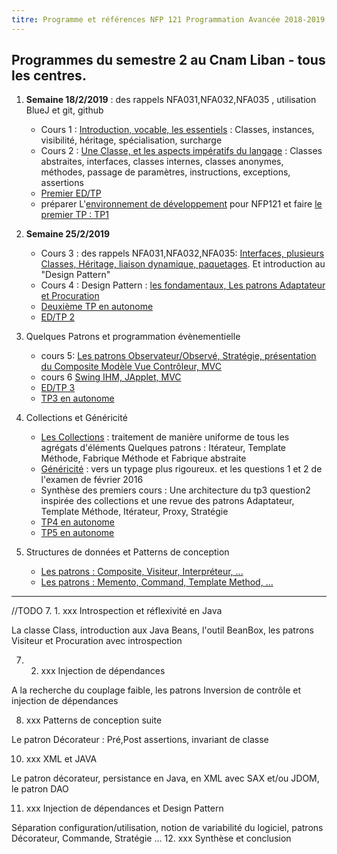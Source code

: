 ```yaml
---
titre: Programme et références NFP 121 Programmation Avancée 2018-2019
---
```

 
## Programmes du semestre 2 au Cnam Liban - tous les centres.

1. **Semaine 18/2/2019** : des rappels NFA031,NFA032,NFA035 , utilisation BlueJ et git, github
    * Cours 1 : [Introduction, vocable, les essentiels](https://nfp121.page.link/1) : Classes, instances, visibilité, héritage, spécialisation, surcharge 
    * Cours 2 : [Une Classe, et les aspects impératifs du langage](https://nfp121.page.link/2) : Classes abstraites, interfaces, classes internes, classes anonymes,
méthodes, passage de paramètres, instructions, exceptions, assertions
   * [Premier ED/TP](/NFP121/ED/ed1/)
    * préparer L'[environnement de développement](/NFP121/TP/tp0/) pour NFP121 et faire [le premier TP : TP1](/nfp121.tp1/tp1/tp1)
 

2.  **Semaine 25/2/2019**
    * Cours 3 : des rappels NFA031,NFA032,NFA035: [Interfaces, plusieurs Classes, Héritage, liaison dynamique, paquetages](https://nfp121.page.link/3). Et  introduction au "Design Pattern" 
    * Cours 4 : Design Pattern : [les fondamentaux, Les patrons Adaptateur et Procuration](https://nfp121.page.link/4)
    * [Deuxième TP en autonome](https://issae.github.io/nfp121.tp2/)
    * [ED/TP 2](/NFP121/ED/ed2/)

3. Quelques Patrons et programmation évènementielle
    * cours 5: [Les patrons Observateur/Observé, Stratégie, présentation du Composite
Modèle Vue Contrôleur, MVC](https://nfp121.page.link/5)
    * cours 6 [Swing IHM, JApplet, MVC](https://nfp121.page.link/6)
    * [ED/TP 3](https://issae.github.io/nfp121.ed3/)
    * [TP3 en autonome](https://issae.github.io/nfp121.tp3/)

4. Collections et Généricité
    * [Les Collections](https://nfp121.page.link/7) : traitement de manière uniforme de tous les agrégats d'éléments
Quelques patrons : Itérateur, Template Méthode, Fabrique Méthode et Fabrique abstraite
    * [Généricité](https://nfp121.page.link/8) : vers un typage plus rigoureux. et les questions 1 et 2 de l'examen de février 2016
    * Synthèse des premiers cours : Une architecture du tp3 question2 inspirée des collections et une revue des patrons  Adaptateur, Template Méthode, Itérateur, Proxy, Stratégie
    * [TP4 en autonome](https://issae.github.io/nfp121.tp4/)
    * [TP5 en autonome](https://issae.github.io/nfp121.tp5/)

5. Structures de données et Patterns de conception
    * [Les patrons : Composite, Visiteur, Interpréteur, ...](https://nfp121.page.link/9)
    * [Les patrons : Memento, Command, Template Method, ...](https://nfp121.page.link/10)

<hr/>
//TODO
7. 1.  xxx Introspection et réflexivité en Java

La classe Class, introduction aux  Java Beans, l'outil BeanBox, les patrons Visiteur et Procuration avec introspection

7. 2.  xxx Injection de dépendances

A la recherche du couplage faible, les patrons Inversion de contrôle et injection de dépendances

8.    xxx Patterns de conception suite

Le patron Décorateur : Pré,Post assertions, invariant de classe


10.   xxx XML et JAVA

Le patron décorateur, persistance en Java, en XML avec SAX et/ou JDOM, le patron DAO

11.   xxx  Injection de dépendances et Design Pattern

Séparation configuration/utilisation, notion de variabilité du logiciel, patrons Décorateur, Commande, Stratégie ...
12.  xxx  Synthèse et conclusion